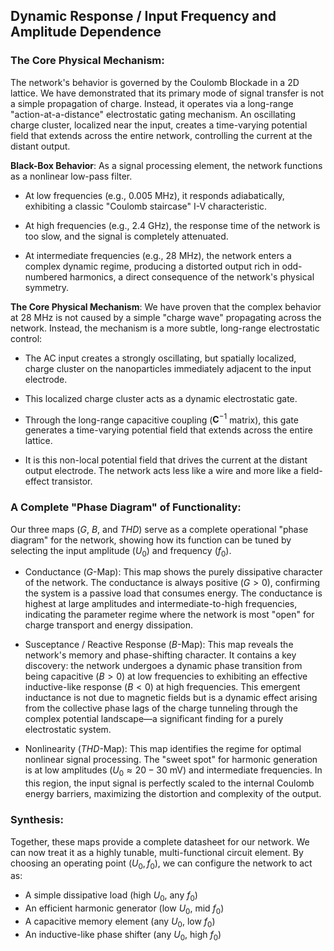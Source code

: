 ## Dynamic Response / Input Frequency and Amplitude Dependence

### The Core Physical Mechanism:

The network's behavior is governed by the Coulomb Blockade in a 2D lattice. We have demonstrated that its primary mode of signal transfer is not a simple propagation of charge. Instead, it operates via a long-range "action-at-a-distance" electrostatic gating mechanism. An oscillating charge cluster, localized near the input, creates a time-varying potential field that extends across the entire network, controlling the current at the distant output.

**Black-Box Behavior**: As a signal processing element, the network functions as a nonlinear low-pass filter.

- At low frequencies (e.g., 0.005 MHz), it responds adiabatically, exhibiting a classic "Coulomb staircase" I-V characteristic.

- At high frequencies (e.g., 2.4 GHz), the response time of the network is too slow, and the signal is completely attenuated.

- At intermediate frequencies (e.g., 28 MHz), the network enters a complex dynamic regime, producing a distorted output rich in odd-numbered harmonics, a direct consequence of the network's physical symmetry.

**The Core Physical Mechanism**: We have proven that the complex behavior at 28 MHz is not caused by a simple "charge wave" propagating across the network. Instead, the mechanism is a more subtle, long-range electrostatic control:

- The AC input creates a strongly oscillating, but spatially localized, charge cluster on the nanoparticles immediately adjacent to the input electrode.

- This localized charge cluster acts as a dynamic electrostatic gate.

- Through the long-range capacitive coupling ($\textbf{C}^{-1}$ matrix), this gate generates a time-varying potential field that extends across the entire lattice.

- It is this non-local potential field that drives the current at the distant output electrode. The network acts less like a wire and more like a field-effect transistor.

### A Complete "Phase Diagram" of Functionality:

Our three maps ($G$, $B$, and $THD$) serve as a complete operational "phase diagram" for the network, showing how its function can be tuned by selecting the input amplitude ($U_0$) and frequency ($f_0$).

- Conductance ($G$-Map): This map shows the purely dissipative character of the network. The conductance is always positive ($G>0$), confirming the system is a passive load that consumes energy. The conductance is highest at large amplitudes and intermediate-to-high frequencies, indicating the parameter regime where the network is most "open" for charge transport and energy dissipation.

- Susceptance / Reactive Response ($B$-Map): This map reveals the network's memory and phase-shifting character. It contains a key discovery: the network undergoes a dynamic phase transition from being capacitive ($B>0$) at low frequencies to exhibiting an effective inductive-like response ($B<0$) at high frequencies. This emergent inductance is not due to magnetic fields but is a dynamic effect arising from the collective phase lags of the charge tunneling through the complex potential landscape—a significant finding for a purely electrostatic system.

- Nonlinearity ($THD$-Map): This map identifies the regime for optimal nonlinear signal processing. The "sweet spot" for harmonic generation is at low amplitudes ($U_0 \approx 20−30$ mV) and intermediate frequencies. In this region, the input signal is perfectly scaled to the internal Coulomb energy barriers, maximizing the distortion and complexity of the output.

### Synthesis:
Together, these maps provide a complete datasheet for our network. We can now treat it as a highly tunable, multi-functional circuit element. By choosing an operating point ($U_0,f_0$), we can configure the network to act as:

- A simple dissipative load (high $U_0$, any $f_0$)
- An efficient harmonic generator (low $U_0$, mid $f_0$) 
- A capacitive memory element (any $U_0$, low $f_0$)
- An inductive-like phase shifter (any $U_0$, high $f_0$)